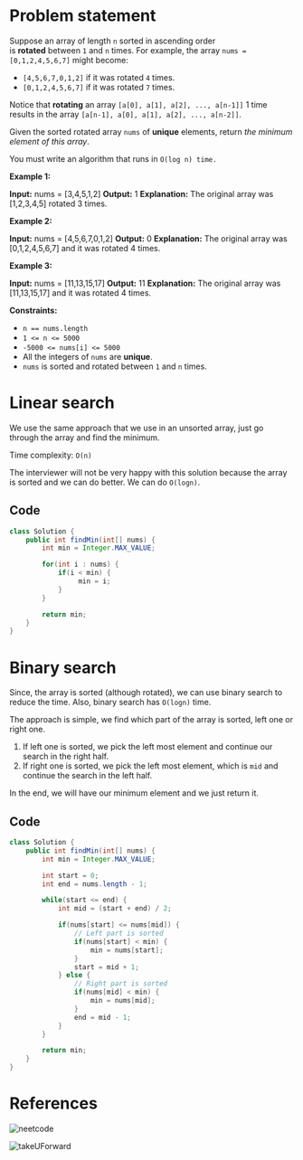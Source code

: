 # Problem statement

Suppose an array of length `n` sorted in ascending order is **rotated** between `1` and `n` times. For example, the array `nums = [0,1,2,4,5,6,7]` might become:

- `[4,5,6,7,0,1,2]` if it was rotated `4` times.
- `[0,1,2,4,5,6,7]` if it was rotated `7` times.

Notice that **rotating** an array `[a[0], a[1], a[2], ..., a[n-1]]` 1 time results in the array `[a[n-1], a[0], a[1], a[2], ..., a[n-2]]`.

Given the sorted rotated array `nums` of **unique** elements, return _the minimum element of this array_.

You must write an algorithm that runs in `O(log n) time.`

**Example 1:**

**Input:** nums = \[3,4,5,1,2]
**Output:** 1
**Explanation:** The original array was \[1,2,3,4,5] rotated 3 times.

**Example 2:**

**Input:** nums = \[4,5,6,7,0,1,2]
**Output:** 0
**Explanation:** The original array was \[0,1,2,4,5,6,7] and it was rotated 4 times.

**Example 3:**

**Input:** nums = \[11,13,15,17]
**Output:** 11
**Explanation:** The original array was \[11,13,15,17] and it was rotated 4 times. 

**Constraints:**

- `n == nums.length`
- `1 <= n <= 5000`
- `-5000 <= nums[i] <= 5000`
- All the integers of `nums` are **unique**.
- `nums` is sorted and rotated between `1` and `n` times.
# Linear search

We use the same approach that we use in an unsorted array, just go through the array and find the minimum. 

Time complexity: `O(n)`

The interviewer will not be very happy with this solution because the array is sorted and we can do better. We can do `O(logn)`.

## Code

```java
class Solution {
    public int findMin(int[] nums) {
        int min = Integer.MAX_VALUE;

        for(int i : nums) {
            if(i < min) {
                 min = i;
            }
        }

        return min;
    }
}
```

# Binary search

Since, the array is sorted (although rotated), we can use binary search to reduce the time. Also, binary search has `O(logn)` time.

The approach is simple, we find which part of the array is sorted, left one or right one. 

1. If left one is sorted, we pick the left most element and continue our search in the right half. 
2. If right one is sorted, we pick the left most element, which is `mid` and continue the search in the left half.

In the end, we will have our minimum element and we just return it.

## Code

```java
class Solution {
    public int findMin(int[] nums) {
        int min = Integer.MAX_VALUE;

        int start = 0;
        int end = nums.length - 1;

        while(start <= end) {
            int mid = (start + end) / 2;

            if(nums[start] <= nums[mid]) {
                // Left part is sorted
                if(nums[start] < min) {
                    min = nums[start];
                }
                start = mid + 1;
            } else {
                // Right part is sorted
                if(nums[mid] < min) {
                    min = nums[mid];
                }
                end = mid - 1;
            }
        }

        return min;
    }
}
```
# References

![neetcode](https://www.youtube.com/watch?v=nIVW4P8b1VA)

![takeUForward](https://www.youtube.com/watch?v=nhEMDKMB44g)
